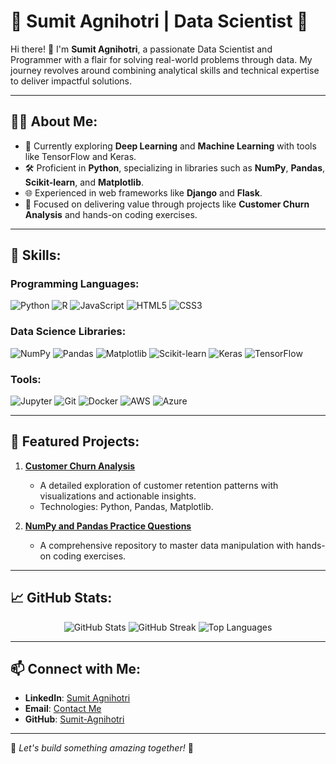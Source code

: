 # 🌟 Sumit Agnihotri | Data Scientist 🌟

Hi there! 👋 I'm **Sumit Agnihotri**, a passionate Data Scientist and Programmer with a flair for solving real-world problems through data. My journey revolves around combining analytical skills and technical expertise to deliver impactful solutions.

---

## 🧑‍💻 About Me:
- 🌱 Currently exploring **Deep Learning** and **Machine Learning** with tools like TensorFlow and Keras.
- 🛠 Proficient in **Python**, specializing in libraries such as **NumPy**, **Pandas**, **Scikit-learn**, and **Matplotlib**.
- 🌐 Experienced in web frameworks like **Django** and **Flask**.
- 💼 Focused on delivering value through projects like **Customer Churn Analysis** and hands-on coding exercises.

---

## 🚀 Skills:
### Programming Languages:
![Python](https://img.shields.io/badge/Python-3776AB?style=for-the-badge&logo=python&logoColor=white)
![R](https://img.shields.io/badge/R-276DC3?style=for-the-badge&logo=r&logoColor=white)
![JavaScript](https://img.shields.io/badge/JavaScript-F7DF1E?style=for-the-badge&logo=javascript&logoColor=black)
![HTML5](https://img.shields.io/badge/HTML5-E34F26?style=for-the-badge&logo=html5&logoColor=white)
![CSS3](https://img.shields.io/badge/CSS3-1572B6?style=for-the-badge&logo=css3&logoColor=white)

### Data Science Libraries:
![NumPy](https://img.shields.io/badge/NumPy-013243?style=for-the-badge&logo=numpy&logoColor=white)
![Pandas](https://img.shields.io/badge/Pandas-150458?style=for-the-badge&logo=pandas&logoColor=white)
![Matplotlib](https://img.shields.io/badge/Matplotlib-204280?style=for-the-badge&logo=python&logoColor=white)
![Scikit-learn](https://img.shields.io/badge/Scikit--Learn-F7931E?style=for-the-badge&logo=scikit-learn&logoColor=white)
![Keras](https://img.shields.io/badge/Keras-D00000?style=for-the-badge&logo=keras&logoColor=white)
![TensorFlow](https://img.shields.io/badge/TensorFlow-FF6F00?style=for-the-badge&logo=tensorflow&logoColor=white)

### Tools:
![Jupyter](https://img.shields.io/badge/Jupyter-F37626?style=for-the-badge&logo=jupyter&logoColor=white)
![Git](https://img.shields.io/badge/Git-F05032?style=for-the-badge&logo=git&logoColor=white)
![Docker](https://img.shields.io/badge/Docker-2496ED?style=for-the-badge&logo=docker&logoColor=white)
![AWS](https://img.shields.io/badge/Amazon_AWS-232F3E?style=for-the-badge&logo=amazon-aws&logoColor=white)
![Azure](https://img.shields.io/badge/Microsoft_Azure-0078D4?style=for-the-badge&logo=microsoft-azure&logoColor=white)

---

## 🌟 Featured Projects:
1. **[Customer Churn Analysis](https://github.com/Sumit-Agnihotri/C1USTOMER-CHURN-ANALYSIS)**  
   - A detailed exploration of customer retention patterns with visualizations and actionable insights.
   - Technologies: Python, Pandas, Matplotlib.

2. **[NumPy and Pandas Practice Questions](https://github.com/Sumit-Agnihotri/NumPy-and-Pandas-Question-Practice)**  
   - A comprehensive repository to master data manipulation with hands-on coding exercises.

---

## 📈 GitHub Stats:
<p align="center">
  <img src="https://github-readme-stats.vercel.app/api?username=Sumit-Agnihotri&show_icons=true&theme=radical" alt="GitHub Stats" />
  <img src="https://github-readme-streak-stats.herokuapp.com/?user=Sumit-Agnihotri&theme=radical" alt="GitHub Streak" />
  <img src="https://github-readme-stats.vercel.app/api/top-langs/?username=Sumit-Agnihotri&layout=compact&theme=radical" alt="Top Languages" />
</p>

---

## 📫 Connect with Me:
- **LinkedIn**: [Sumit Agnihotri](https://www.linkedin.com/in/sumit-agnihotri/)
- **Email**: [Contact Me](sagnihotri9710@gmail.com)
- **GitHub**: [Sumit-Agnihotri](https://github.com/Sumit-Agnihotri)

---

🌟 *Let's build something amazing together!* 🌟
